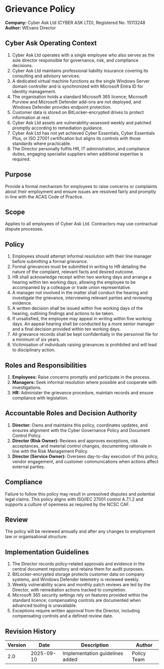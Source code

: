 # Grievance Policy

**Company:** Cyber Ask Ltd (CYBER ASK LTD), Registered No. 15113248
**Author:** WEvans Director

## Cyber Ask Operating Context

1. Cyber Ask Ltd operates with a single employee who also serves as the sole director responsible for governance, risk, and compliance decisions.
2. Cyber Ask Ltd maintains professional liability insurance covering its consulting and advisory services.
3. A dedicated virtual machine functions as the single Windows Server domain controller and is synchronized with Microsoft Entra ID for identity management.
4. The organisation holds a standard Microsoft 365 licence; Microsoft Purview and Microsoft Defender add-ons are not deployed, and Windows Defender provides endpoint protection.
5. Customer data is stored on BitLocker-encrypted drives to protect information at rest.
6. Cyber Ask Ltd assets are vulnerability-assessed weekly and patched promptly according to remediation guidance.
7. Cyber Ask Ltd has not yet achieved Cyber Essentials, Cyber Essentials Plus, or ISO 27001 certification but aligns its controls with those standards where practicable.
8. The Director personally fulfils HR, IT administration, and compliance duties, engaging specialist suppliers when additional expertise is required.



## Purpose
Provide a formal mechanism for employees to raise concerns or complaints about their employment and ensure issues are resolved fairly and promptly in line with the ACAS Code of Practice.

## Scope
Applies to all employees of Cyber Ask Ltd. Contractors may use contractual dispute processes.

## Policy
1. Employees should attempt informal resolution with their line manager before submitting a formal grievance.
2. Formal grievances must be submitted in writing to HR detailing the nature of the complaint, relevant facts and desired outcome.
3. HR shall acknowledge receipt within two working days and arrange a hearing within ten working days, allowing the employee to be accompanied by a colleague or trade union representative.
4. A manager not involved in the matter shall conduct the hearing and investigate the grievance, interviewing relevant parties and reviewing evidence.
5. A written decision shall be issued within five working days of the hearing, outlining findings and actions to be taken.
6. If unsatisfied, the employee may appeal in writing within five working days. An appeal hearing shall be conducted by a more senior manager and a final decision provided within ten working days.
7. All grievance records shall be kept confidentially in the personnel file for a minimum of six years.
8. Victimisation of individuals raising grievances is prohibited and will lead to disciplinary action.

## Roles and Responsibilities
1. **Employees:** Raise concerns promptly and participate in the process.
2. **Managers:** Seek informal resolution where possible and cooperate with investigations.
3. **HR:** Administer the grievance procedure, maintain records and ensure compliance with legislation.

## Accountable Roles and Decision Authority

1. **Director:** Owns and maintains this policy, coordinates updates, and ensures alignment with the Cyber Governance Policy and Document Control Policy.
2. **Director (Risk Owner):** Reviews and approves exceptions, risk acceptances, and material control changes, documenting rationale in line with the Risk Management Policy.
3. **Director (Service Owner):** Oversees day-to-day execution of this policy, vendor engagement, and customer communications when actions affect external parties.


## Compliance
Failure to follow this policy may result in unresolved disputes and potential legal claims. This policy aligns with ISO/IEC 27001 control A.7.1.2 and supports a culture of openness as required by the NCSC CAF.

## Review
The policy will be reviewed annually and after any changes to employment law or organisational structure.

## Implementation Guidelines
1. The Director records policy-related approvals and evidence in the central document repository and retains them for audit purposes.
2. BitLocker-encrypted storage protects customer data on company systems, and Windows Defender telemetry is reviewed weekly.
3. Weekly vulnerability scans and monthly patch reviews are led by the Director, with remediation actions tracked to completion.
4. Microsoft 365 security settings rely on features provided within the standard licence; compensating controls are documented when advanced tooling is unavailable.
5. Exceptions require written approval from the Director, including compensating controls and a defined review date.


## Revision History

| Version | Date | Description | Author |
| ------- | ---------- | ----------------------- | ------ |
| 2.0     | 2025-09-10 | Implementation guidelines added | Policy Team |
